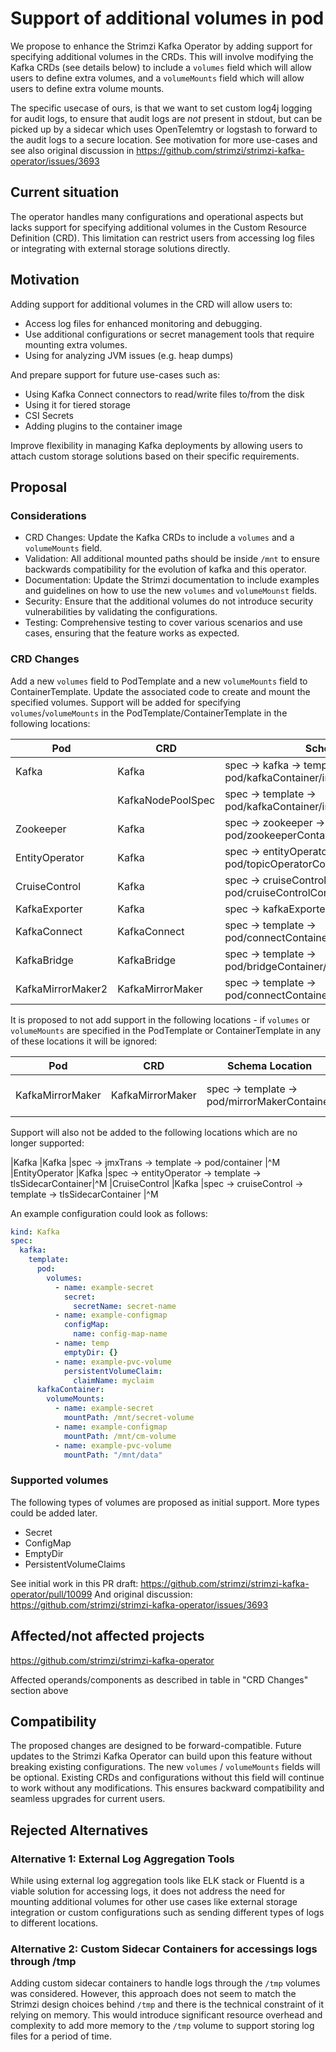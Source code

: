# Support of additional volumes in pod

We propose to enhance the Strimzi Kafka Operator by adding support for specifying additional volumes in the CRDs. This will involve modifying the Kafka CRDs (see details below) to include a `volumes` field which will allow users to define extra volumes, and a `volumeMounts` field which will allow users to define extra volume mounts.

The specific usecase of ours, is that we want to set custom log4j logging for audit logs, to ensure that audit logs are *not* present in stdout, but can be picked up by a sidecar which uses OpenTelemtry or logstash to forward to the audit logs to a secure location.
See motivation for more use-cases and see also original discussion in <https://github.com/strimzi/strimzi-kafka-operator/issues/3693>

## Current situation

The operator handles many configurations and operational aspects but lacks support for specifying additional volumes in the Custom Resource Definition (CRD). This limitation can restrict users from accessing log files or integrating with external storage solutions directly.

## Motivation

Adding support for additional volumes in the CRD will allow users to:

 - Access log files for enhanced monitoring and debugging.
 - Use additional configurations or secret management tools that require mounting extra volumes.
 - Using for analyzing JVM issues (e.g. heap dumps)

And prepare support for future use-cases such as:

- Using Kafka Connect connectors to read/write files to/from the disk
- Using it for tiered storage
- CSI Secrets
- Adding plugins to the container image

Improve flexibility in managing Kafka deployments by allowing users to attach custom storage solutions based on their specific requirements.

## Proposal

### Considerations

- CRD Changes: Update the Kafka CRDs to include a `volumes` and a `volumeMounts` field.
- Validation: All additional mounted paths should be inside `/mnt` to ensure backwards compatibility for the evolution of kafka and this operator.
- Documentation: Update the Strimzi documentation to include examples and guidelines on how to use the new `volumes` and `volumeMounst` fields.
- Security: Ensure that the additional volumes do not introduce security vulnerabilities by validating the configurations.
- Testing: Comprehensive testing to cover various scenarios and use cases, ensuring that the feature works as expected.

### CRD Changes

Add a new `volumes` field to PodTemplate and a new `volumeMounts` field to ContainerTemplate. Update the associated code to create and mount the specified volumes. Support will be added for specifying `volumes`/`volumeMounts` in the PodTemplate/ContainerTemplate in the following locations:

| Pod               | CRD               | Schema Location                                                                        | Implementing class            |
| ----------------- | ----------------- | -------------------------------------------------------------------------------------- | ----------------------------- |
| Kafka             | Kafka             | spec -> kafka -> template -> pod/kafkaContainer/initContainer                          | KafkaCluster.java             |
|                   | KafkaNodePoolSpec | spec -> template -> pod/kafkaContainer/initContainer                                   |                               |
| Zookeeper         | Kafka             | spec -> zookeeper -> template -> pod/zookeeperContainer                                | ZookeeperCluster.java         |
| EntityOperator    | Kafka             | spec -> entityOperator -> template -> pod/topicOperatorContainer/userOperatorContainer | EntityOperator.java           |
| CruiseControl     | Kafka             | spec -> cruiseControl -> template -> pod/cruiseControlContainer                        | CruiseControl.java            |
| KafkaExporter     | Kafka             | spec -> kafkaExporter -> template -> pod/container                                     | KafkaExporter.java            |
| KafkaConnect      | KafkaConnect      | spec -> template -> pod/connectContainer/initContainer/buildContainer                  | KafkaConnectCluster.java      |
| KafkaBridge       | KafkaBridge       | spec -> template -> pod/bridgeContainer/initContainer                                  | KafkaBridgeCluster.java       |
| KafkaMirrorMaker2 | KafkaMirrorMaker  | spec -> template -> pod/connectContainer/initContainer/buildContainer                  | KafkaMirrorMaker2Cluster.java |


It is proposed to not add support in the following locations - if `volumes` or `volumeMounts` are specified in the PodTemplate or ContainerTemplate in any of these locations it will be ignored:

| Pod              | CRD              | Schema Location                              | Reason                               |
| ---------------- | ---------------- | -------------------------------------------- | ------------------------------------ |
| KafkaMirrorMaker | KafkaMirrorMaker | spec -> template -> pod/mirrorMakerContainer | KafkaMirrorMaker has been deprecated |

Support will also not be added to the following locations which are no longer supported:

|Kafka           |Kafka           |spec -> jmxTrans -> template -> pod/container            |^M
|EntityOperator  |Kafka           |spec -> entityOperator -> template -> tlsSidecarContainer|^M
|CruiseControl   |Kafka           |spec -> cruiseControl -> template -> tlsSidecarContainer |^M


An example configuration could look as follows:

```yaml
kind: Kafka
spec:
  kafka:
    template:
      pod:
        volumes:
          - name: example-secret
            secret: 
              secretName: secret-name
          - name: example-configmap
            configMap:
              name: config-map-name
          - name: temp
            emptyDir: {}
          - name: example-pvc-volume
            persistentVolumeClaim:
              claimName: myclaim
      kafkaContainer:
        volumeMounts:
          - name: example-secret
            mountPath: /mnt/secret-volume
          - name: example-configmap
            mountPath: /mnt/cm-volume
          - name: example-pvc-volume
            mountPath: "/mnt/data"
```

### Supported volumes

The following types of volumes are proposed as initial support. More types could be added later.

- Secret
- ConfigMap
- EmptyDir
- PersistentVolumeClaims

See initial work in this PR draft:
<https://github.com/strimzi/strimzi-kafka-operator/pull/10099>
And original discussion:
<https://github.com/strimzi/strimzi-kafka-operator/issues/3693>

## Affected/not affected projects

<https://github.com/strimzi/strimzi-kafka-operator>

Affected operands/components as described in table in "CRD Changes" section above

## Compatibility

The proposed changes are designed to be forward-compatible. Future updates to the Strimzi Kafka Operator can build upon this feature without breaking existing configurations.
The new `volumes` / `volumeMounts` fields will be optional. Existing CRDs and configurations without this field will continue to work without any modifications. This ensures backward compatibility and seamless upgrades for current users.


## Rejected Alternatives

### Alternative 1: External Log Aggregation Tools
While using external log aggregation tools like ELK stack or Fluentd is a viable solution for accessing logs, it does not address the need for mounting additional volumes for other use cases like external storage integration or custom configurations such as sending different types of logs to different locations.

### Alternative 2: Custom Sidecar Containers for accessings logs through /tmp

Adding custom sidecar containers to handle logs through the `/tmp` volumes was considered. However, this approach does not seem to match the Strimzi design choices behind `/tmp` and there is the technical constraint of it relying on memory. This would introduce significant resource overhead and complexity to add more memory to the `/tmp` volume to support storing log files for a period of time.


